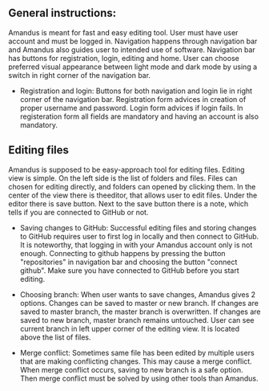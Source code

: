 ## General instructions:

Amandus is meant for fast and easy editing tool. User must have user account and must be logged in.
Navigation happens through navigation bar and Amandus also guides user to intended use of software. Navigation bar has buttons for registration, login, editing and home. User can choose preferred visual appearance between light mode and dark mode by using a switch in right corner of the navigation bar.

- Registration and login: Buttons for both navigation and login lie in right corner of the navigation bar.
Registration form advices in creation of proper username and password. Login form advices if login fails. In registeration form all fields are mandatory and having an account is also mandatory.

## Editing files

Amandus is supposed to be easy-approach tool for editing files. Editing view is simple. On the left side is the list of folders and files. Files can chosen for editing directly, and folders can opened by clicking them. In the center of the view there is theeditor, that allows user to edit files.
Under the editor there is save button. Next to the save button there is a note, which tells if you are connected to GitHub or not.

- Saving changes to GitHub: Successful editing files and storing changes to GitHub requires user to first log in locally and then connect to GitHub. It is noteworthy, that logging in with your Amandus account only is not enough. Connecting to github happens by pressing the button "repositories" in navigation bar and choosing the button "connect github". Make sure you have connected to GitHub before you start editing.

- Choosing branch: When user wants to save changes, Amandus gives 2 options. Changes can be saved to master or new branch. If changes are saved to master branch, the master branch is overwritten. If changes are saved to new branch, master branch remains untouched. User can see current branch in left upper corner of the editing view. It is located above the list of files.

- Merge conflict: Sometimes same file has been edited by multiple users that are making conflicting changes. This may cause a merge conflict. When merge conflict occurs, saving to new branch is a safe option. Then merge conflict must be solved by using other tools than Amandus.
